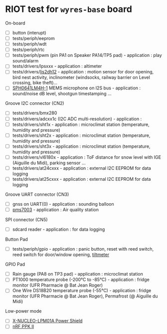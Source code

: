 # RIOT test for `wyres-base` board

On-board
* [ ] button (interupt)
* [ ] tests/periph/eeprom
* [ ] tests/periph/wdt
* [ ] tests/periph/rtc
* [ ] tests/periph/pwm (pin PA1 on Speaker PA14/TP5 pad) - application : play sound/alarm
* [ ] tests/drivers/lpsxxx - application : altimeter
* [ ] tests/drivers/[lis2dh12](https://www.st.com/en/mems-and-sensors/lis2dh12.html) - application :  motion sensor for door opening, bird nest activity, inclinometer (windsocks, railway barrier on Level crossing, bike theft)... 
* [ ] [SPH0641LM4H-1](https://www.knowles.com/docs/default-source/default-document-library/sph0641lm4h-1_morello_datasheet.pdf) MEMS microphone on I2S bus - application : sound/noise dB level, shootgun timestamping ...

Groove I2C connector (CN2)
* [ ] tests/drivers/bmx280
* [ ] tests/drivers/adcxx1c (I2C ADC multi-resolution) - application : 
* [ ] tests/drivers/sht1x - application : microclimat station (temperature, humidity and pressure)
* [ ] tests/drivers/sht2x - application : microclimat station (temperature, humidity and pressure)
* [ ] tests/drivers/sht3x - application : microclimat station (temperature, humidity and pressure)
* [ ] tests/drivers/vl6180x - application : ToF distance  for snow level with IGE (Aiguille du Midi), parking sensor ...
* [ ] tests/drivers/at24cxxx - application : external I2C EEPROM for data logging
* [ ] tests/drivers/at25cxxx - application : external I2C EEPROM for data logging

Groove UART connector (CN3)
* [ ] gnss on UART(0) - application : sounding balloon
* [ ] [pms7003](https://github.com/airqualitystation/firmware_for_bmx280_pms7003) - application : Air quality station

SPI connector (CN5)
* [ ] sdcard reader - application : for data logging

Button Pad
* [ ] tests/periph/gpio - application : panic button, reset with reed switch, reed switch for door/window opening, [tiltmeter](https://en.wikipedia.org/wiki/Tiltmeter)

GPIO Pad
* [ ] Rain gauge (PA8 on TP3 pad) - application : microclimat station
* [ ] PT1000 temperature probe (-200°C to -85°C) - application : fridge monitor (UFR Pharmacie @ Bat Jean Roger)
* [ ] One Wire DS18B20 temperature probe (-55°C) - application : fridge monitor (UFR Pharmacie @ Bat Jean Roger), Permafrost (@ Aiguille du Midi)

Low-power mode
* [ ] [X-NUCLEO-LPM01A Power Shield](https://github.com/CampusIoT/tutorial/tree/master/x-nucleo-lpm01a)
* [ ] [nRF PPK II](https://github.com/CampusIoT/tutorial/tree/master/nrf-ppk2)
